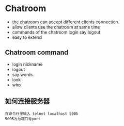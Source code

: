 # Chatroom
* the chatroom can accept different clients connection.
* allow clients use the chatroom at same time
* commands of the chatroom
login
say
logout
* easy to extend
## Chatroom command
* login   nickname
* logout 
* say  words
* look
* who
## 如何连接服务器
    在命令行里输入 telnet localhost 5005
    5005为为端口号port
